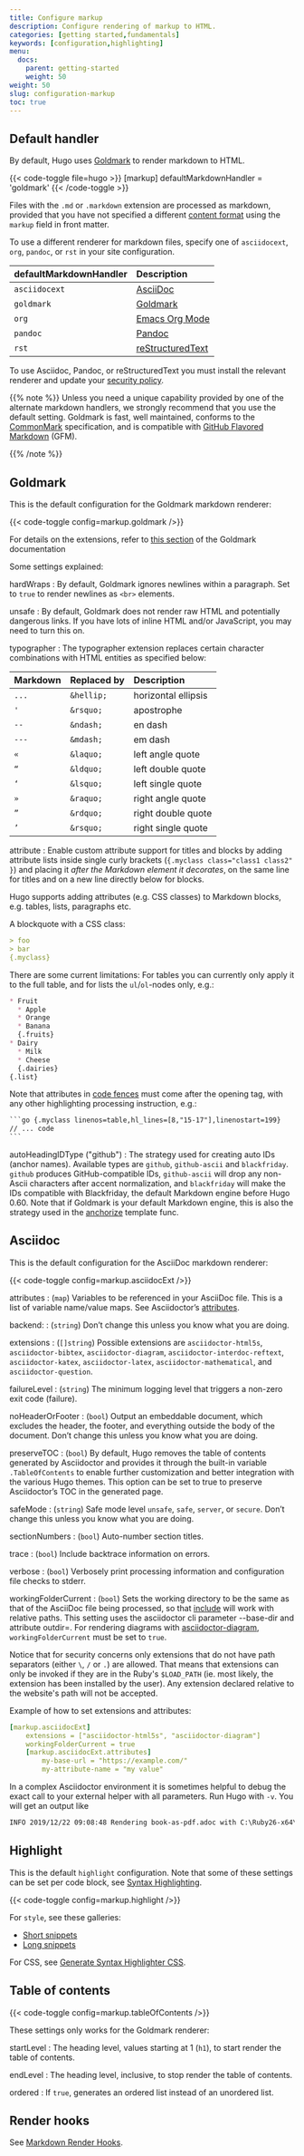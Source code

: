 ```yaml
---
title: Configure markup
description: Configure rendering of markup to HTML.
categories: [getting started,fundamentals]
keywords: [configuration,highlighting]
menu:
  docs:
    parent: getting-started
    weight: 50
weight: 50
slug: configuration-markup
toc: true
---
```


## Default handler

By default, Hugo uses [Goldmark] to render markdown to HTML.

{{< code-toggle file=hugo >}}
[markup]
defaultMarkdownHandler = 'goldmark'
{{< /code-toggle >}}

Files with the `.md` or `.markdown` extension are processed as markdown, provided that you have not specified a different [content format] using the `markup` field in front matter.

To use a different renderer for markdown files, specify one of `asciidocext`, `org`, `pandoc`, or `rst` in your site configuration.

defaultMarkdownHandler|Description
:--|:--
`asciidocext`|[AsciiDoc]
`goldmark`|[Goldmark]
`org`|[Emacs Org Mode]
`pandoc`|[Pandoc]
`rst`|[reStructuredText]

To use Asciidoc, Pandoc, or reStructuredText you must install the relevant renderer and update your [security policy].

{{% note %}}
Unless you need a unique capability provided by one of the alternate markdown handlers, we strongly recommend that you use the default setting. Goldmark is fast, well maintained, conforms to the [CommonMark] specification, and is compatible with [GitHub Flavored Markdown] (GFM).

[commonmark]: https://spec.commonmark.org/0.30/
[github flavored markdown]: https://github.github.com/gfm/
{{% /note %}}

[asciidoc]: https://asciidoc.org/
[content format]: /content-management/formats/#list-of-content-formats
[emacs org mode]: https://orgmode.org/
[goldmark]: https://github.com/yuin/goldmark/
[pandoc]: https://pandoc.org/
[restructuredtext]: https://docutils.sourceforge.io/rst.html
[security policy]: /about/security-model/#security-policy

## Goldmark

This is the default configuration for the Goldmark markdown renderer:

{{< code-toggle config=markup.goldmark />}}

For details on the extensions, refer to [this section](https://github.com/yuin/goldmark/#built-in-extensions) of the Goldmark documentation

Some settings explained:

hardWraps
: By default, Goldmark ignores newlines within a paragraph. Set to `true` to render newlines as `<br>` elements.

unsafe
: By default, Goldmark does not render raw HTML and potentially dangerous links. If you have lots of inline HTML and/or JavaScript, you may need to turn this on.

typographer
: The typographer extension replaces certain character combinations with HTML entities as specified below:

Markdown|Replaced by|Description
:--|:--|:--
`...`|`&hellip;`|horizontal ellipsis
`'`|`&rsquo;`|apostrophe
`--`|`&ndash;`|en dash
`---`|`&mdash;`|em dash
`«`|`&laquo;`|left angle quote
`“`|`&ldquo;`|left double quote
`‘`|`&lsquo;`|left single quote
`»`|`&raquo;`|right angle quote
`”`|`&rdquo;`|right double quote
`’`|`&rsquo;`|right single quote

attribute
: Enable custom attribute support for titles and blocks by adding attribute lists inside single curly brackets (`{.myclass class="class1 class2" }`) and placing it _after the Markdown element it decorates_, on the same line for titles and on a new line directly below for blocks.

Hugo supports adding attributes (e.g. CSS classes) to Markdown blocks, e.g. tables, lists, paragraphs etc.

A blockquote with a CSS class:

```md
> foo
> bar
{.myclass}
```

There are some current limitations: For tables you can currently only apply it to the full table, and for lists the `ul`/`ol`-nodes only, e.g.:

```md
* Fruit
  * Apple
  * Orange
  * Banana
  {.fruits}
* Dairy
  * Milk
  * Cheese
  {.dairies}
{.list}
```

Note that attributes in [code fences](/content-management/syntax-highlighting/#highlighting-in-code-fences) must come after the opening tag, with any other highlighting processing instruction, e.g.:

````txt
```go {.myclass linenos=table,hl_lines=[8,"15-17"],linenostart=199}
// ... code
```
````

autoHeadingIDType ("github")
: The strategy used for creating auto IDs (anchor names). Available types are `github`, `github-ascii` and `blackfriday`. `github` produces GitHub-compatible IDs, `github-ascii` will drop any non-Ascii characters after accent normalization, and `blackfriday` will make the IDs compatible with Blackfriday, the default Markdown engine before Hugo 0.60. Note that if Goldmark is your default Markdown engine, this is also the strategy used in the [anchorize](/functions/urls/anchorize) template func.

## Asciidoc

This is the default configuration for the AsciiDoc markdown renderer:

{{< code-toggle config=markup.asciidocExt />}}

attributes
: (`map`) Variables to be referenced in your AsciiDoc file. This is a list of variable name/value maps. See Asciidoctor’s [attributes].

[attributes]: https://asciidoctor.org/docs/asciidoc-syntax-quick-reference/#attributes-and-substitutions

backend:
: (`string`) Don’t change this unless you know what you are doing.

extensions
: (`[]string`) Possible extensions are `asciidoctor-html5s`, `asciidoctor-bibtex`, `asciidoctor-diagram`, `asciidoctor-interdoc-reftext`, `asciidoctor-katex`, `asciidoctor-latex`, `asciidoctor-mathematical`, and `asciidoctor-question`.

failureLevel
: (`string`) The minimum logging level that triggers a non-zero exit code (failure).

noHeaderOrFooter
: (`bool`) Output an embeddable document, which excludes the header, the footer, and everything outside the body of the document. Don’t change this unless you know what you are doing.

preserveTOC
: (`bool`) By default, Hugo removes the table of contents generated by Asciidoctor and provides it through the built-in variable `.TableOfContents` to enable further customization and better integration with the various Hugo themes. This option can be set to true to preserve Asciidoctor’s TOC in the generated page.

safeMode
: (`string`) Safe mode level `unsafe`, `safe`, `server`, or `secure`. Don’t change this unless you know what you are doing.

sectionNumbers
: (`bool`) Auto-number section titles.

trace
: (`bool`) Include backtrace information on errors.

verbose
: (`bool`) Verbosely print processing information and configuration file checks to stderr.

workingFolderCurrent
: (`bool`) Sets the working directory to be the same as that of the AsciiDoc file being processed, so that [include] will work with relative paths. This setting uses the asciidoctor cli parameter --base-dir and attribute outdir=. For rendering diagrams with [asciidoctor-diagram], `workingFolderCurrent` must be set to `true`.

[asciidoctor-diagram]: https://asciidoctor.org/docs/asciidoctor-diagram/
[include]: https://asciidoctor.org/docs/asciidoc-syntax-quick-reference/#include-files

Notice that for security concerns only extensions that do not have path separators (either `\`, `/` or `.`) are allowed. That means that extensions can only be invoked if they are in the Ruby's `$LOAD_PATH` (ie. most likely, the extension has been installed by the user). Any extension declared relative to the website's path will not be accepted.

Example of how to set extensions and attributes:

```yml
[markup.asciidocExt]
    extensions = ["asciidoctor-html5s", "asciidoctor-diagram"]
    workingFolderCurrent = true
    [markup.asciidocExt.attributes]
        my-base-url = "https://example.com/"
        my-attribute-name = "my value"
```

In a complex Asciidoctor environment it is sometimes helpful to debug the exact call to your external helper with all
parameters. Run Hugo with `-v`. You will get an output like

```txt
INFO 2019/12/22 09:08:48 Rendering book-as-pdf.adoc with C:\Ruby26-x64\bin\asciidoctor.bat using asciidoc args [--no-header-footer -r asciidoctor-html5s -b html5s -r asciidoctor-diagram --base-dir D:\prototypes\hugo_asciidoc_ddd\docs -a outdir=D:\prototypes\hugo_asciidoc_ddd\build -] ...
```

## Highlight

This is the default `highlight` configuration. Note that some of these settings can be set per code block, see [Syntax Highlighting](/content-management/syntax-highlighting/).

{{< code-toggle config=markup.highlight />}}

For `style`, see these galleries:

* [Short snippets](https://xyproto.github.io/splash/docs/all.html)
* [Long snippets](https://xyproto.github.io/splash/docs/longer/all.html)

For CSS, see [Generate Syntax Highlighter CSS](/content-management/syntax-highlighting/#generate-syntax-highlighter-css).

## Table of contents

{{< code-toggle config=markup.tableOfContents />}}

These settings only works for the Goldmark renderer:

startLevel
: The heading level, values starting at 1 (`h1`), to start render the table of contents.

endLevel
: The heading level, inclusive, to stop render the table of contents.

ordered
: If `true`, generates an ordered list instead of an unordered list.

## Render hooks

See [Markdown Render Hooks](/templates/render-hooks/).
